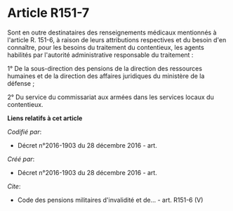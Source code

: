 # Article R151-7

Sont en outre destinataires des renseignements médicaux mentionnés à l'article R. 151-6, à raison de leurs attributions
respectives et du besoin d'en connaître, pour les besoins du traitement du contentieux, les agents habilités par l'autorité
administrative responsable du traitement :

1° De la sous-direction des pensions de la direction des ressources humaines et de la direction des affaires juridiques du
ministère de la défense ;

2° Du service du commissariat aux armées dans les services locaux du contentieux.

**Liens relatifs à cet article**

_Codifié par_:

  - Décret n°2016-1903 du 28 décembre 2016 - art.

_Créé par_:

  - Décret n°2016-1903 du 28 décembre 2016 - art.

_Cite_:

  - Code des pensions militaires d'invalidité et de... - art. R151-6 (V)

